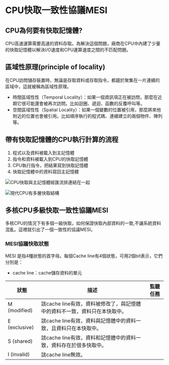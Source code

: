# CPU快取一致性協議MESI

## CPU為何要有快取記憶體?

CPU高速運算需要高速的資料存取。為解決這個問題，廠商在CPU中內建了少量的快取記憶體以解決I/O速度和CPU運算速度之間的不匹配問題。

## 區域性原理(principle of locality)

在CPU訪問儲存裝置時，無論是存取資料或存取指令，都趨於聚集在一片連續的區域中，這就被稱為區域性原理。

* 時間區域性性（Temporal Locality）：如果一個資訊項正在被訪問，那麼在近期它很可能還會被再次訪問。比如迴圈、遞迴、函數的反覆呼叫等。
* 空間區域性性（Spatial Locality）：如果一個變數的位置被引用，那麼將來他附近的位置也會被引用。比如順序執行的程式碼、連續建立的兩個物件、陣列等。

## 帶有快取記憶體的CPU執行計算的流程

1. 程式以及資料被載入到主記憶體
2. 指令和資料被載入到CPU的快取記憶體
3. CPU執行指令，把結果寫到快取記憶體
4. 快取記憶體中的資料寫回主記憶體

![CPU快取與主記憶體經匯流排連結在一起](../.gitbook/assets/cpu\_cache\_bus.jpg)

![現代CPU有多層快取結構](../.gitbook/assets/cpu\_mutiple\_cache\_bus.jpg)

## 多核CPU多級快取一致性協議MESI

多核CPU的情況下有多個一級快取，如何保證快取內部資料的一致,不讓系統資料混亂。這裡就引出了一個一致性的協議MESI。

### MESI協議快取狀態

MESI 是指4種狀態的首字母。每個Cache line有4個狀態，可用2個bit表示，它們分別是：

* cache line：cache儲存資料的單元

| 狀態            | 描述                                         | 監聽任務 |
| ------------- | ------------------------------------------ | ---- |
| M (modified)  | 該cache line有效，資料被修改了，與記憶體中的資料不一致，資料只在本快取中。 |      |
| E (exclusive) | 該cache line有效，資料與記憶體中的資料一致，且資料只在本快取中。      |      |
| S (shared)    | 該cache line有效，資料和記憶體中的資料一致，資料存在於很多快取中。     |      |
| I (invalid)   | 該cache line無效。                             |      |
